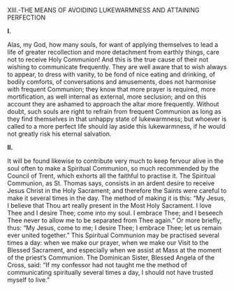 
XIII.-THE MEANS OF AVOIDING LUKEWARMNESS AND ATTAINING PERFECTION

**I.**

Alas, my God, how many souls, for want of applying themselves to lead a life of greater recollection and more detachment from earthly things, care not to receive Holy Communion! And this is the true cause of their not wishing to communicate frequently. They are well aware that to wish always to appear, to dress with vanity, to be fond of nice eating and drinking, of bodily comforts, of conversations and amusements, does not harmonise with frequent Communion; they know that more prayer is required, more mortification, as well internal as external, more seclusion; and on this account they are ashamed to approach the altar more frequently. Without doubt, such souls are right to refrain from frequent Communion as long as they find themselves in that unhappy state of lukewarmness; but whoever is called to a more perfect life should lay aside this lukewarmness, if he would not greatly risk his eternal salvation.

**II.**

It will be found likewise to contribute very much to keep fervour alive in the soul often to make a Spiritual Communion, so much recommended by the Council of Trent, which exhorts all the faithful to practise it. The Spiritual Communion, as St. Thomas says, consists in an ardent desire to receive Jesus Christ in the Holy Sacrament; and therefore the Saints were careful to make it several times in the day. The method of making it is this: “My Jesus, I believe that Thou art really present in the Most Holy Sacrament. I love Thee and I desire Thee; come into my soul. I embrace Thee; and I beseech Thee never to allow me to be separated from Thee again.” Or more briefly, thus: “My Jesus, come to me; I desire Thee; I embrace Thee; let us remain ever united together.” This Spiritual Communion may be practised several times a day: when we make our prayer, when we make our Visit to the Blessed Sacrament, and especially when we assist at Mass at the moment of the priest’s Communion. The Dominican Sister, Blessed Angela of the Cross, said: “If my confessor had not taught me the method of communicating spiritually several times a day, I should not have trusted myself to live.”


